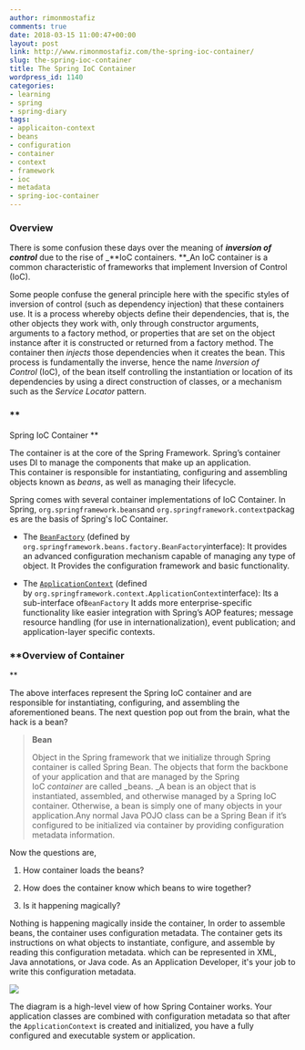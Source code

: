 ```yaml
---
author: rimonmostafiz
comments: true
date: 2018-03-15 11:00:47+00:00
layout: post
link: http://www.rimonmostafiz.com/the-spring-ioc-container/
slug: the-spring-ioc-container
title: The Spring IoC Container
wordpress_id: 1140
categories:
- learning
- spring
- spring-diary
tags:
- applicaiton-context
- beans
- configuration
- container
- context
- framework
- ioc
- metadata
- spring-ioc-container
---
```


### **Overview**




There is some confusion these days over the meaning of _**inversion of control**_ due to the rise of _**IoC containers. **_An IoC container is a common characteristic of frameworks that implement Inversion of Control (IoC).







Some people confuse the general principle here with the specific styles of inversion of control (such as dependency injection) that these containers use. It is a process whereby objects define their dependencies, that is, the other objects they work with, only through constructor arguments, arguments to a factory method, or properties that are set on the object instance after it is constructed or returned from a factory method. The container then _injects_ those dependencies when it creates the bean. This process is fundamentally the inverse, hence the name _Inversion of Control_ (IoC), of the bean itself controlling the instantiation or location of its dependencies by using a direct construction of classes, or a mechanism such as the _Service Locator_ pattern.




### **
Spring IoC Container
**




The container is at the core of the Spring Framework. Spring’s container uses DI to manage the components that make up an application. This container is responsible for instantiating, configuring and assembling objects known as _beans_, as well as managing their lifecycle.









Spring comes with several container implementations of IoC Container. In Spring, `org.springframework.beans`and `org.springframework.context`packages are the basis of Spring's IoC Container.







 	
  * The [`BeanFactory`](https://docs.spring.io/spring-framework/docs/5.0.4.RELEASE/javadoc-api/org/springframework/beans/factory/BeanFactory.html) (defined by `org.springframework.beans.factory.BeanFactory`interface): It provides an advanced configuration mechanism capable of managing any type of object. It Provides the configuration framework and basic functionality.

 	
  * The [`ApplicationContext`](https://docs.spring.io/spring-framework/docs/5.0.4.RELEASE/javadoc-api/org/springframework/context/ApplicationContext.html) (defined by `org.springframework.context.ApplicationContext`interface): Its a sub-interface of`BeanFactory` It adds more enterprise-specific functionality like easier integration with Spring’s AOP features; message resource handling (for use in internationalization), event publication; and application-layer specific contexts.




### **Overview of Container
**






The above interfaces represent the Spring IoC container and are responsible for instantiating, configuring, and assembling the aforementioned beans. The next question pop out from the brain, what the hack is a bean?






<blockquote>

> 
> 

**Bean**

Object in the Spring framework that we initialize through Spring container is called Spring Bean.
The objects that form the backbone of your application and that are managed by the Spring IoC _container_ are called _beans. _A bean is an object that is instantiated, assembled, and otherwise managed by a Spring IoC container. Otherwise, a bean is simply one of many objects in your application.Any normal Java POJO class can be a Spring Bean if it’s configured to be initialized via container by providing configuration metadata information.


> 
> </blockquote>




Now the questions are,





 	
  1. How container loads the beans?

 	
  2. How does the container know which beans to wire together?

 	
  3. Is it happening magically?







Nothing is happening magically inside the container, In order to assemble beans, the container uses configuration metadata.
The container gets its instructions on what objects to instantiate, configure, and assemble by reading this configuration metadata. which can be represented in XML, Java annotations, or Java code. As an Application Developer, it's your job to write this configuration metadata.







![](https://docs.spring.io/spring/docs/current/spring-framework-reference/images/container-magic.png)













The diagram is a high-level view of how Spring Container works. Your application classes are combined with configuration metadata so that after the `ApplicationContext` is created and initialized, you have a fully configured and executable system or application.



